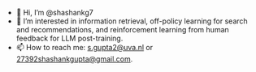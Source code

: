 - 👋 Hi, I’m @shashankg7
- 👀 I’m interested in information retrieval, off-policy learning for search and recommendations, and reinforcement learning from human feedback for LLM post-training.
- 📫 How to reach me: s.gupta2@uva.nl or 27392shashankgupta@gmail.com.

<!---
shashankg7/shashankg7 is a ✨ special ✨ repository because its `README.md` (this file) appears on your GitHub profile.
You can click the Preview link to take a look at your changes.
--->
